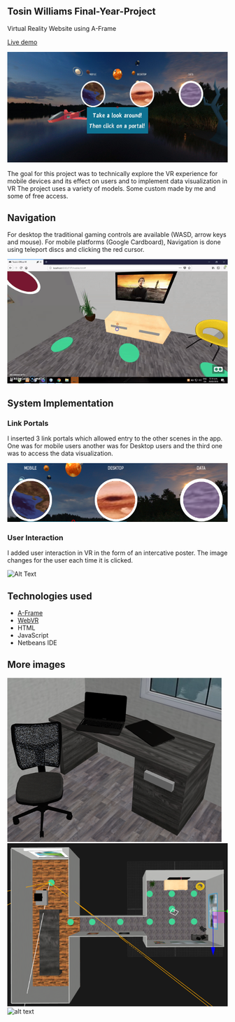 ## Tosin Williams Final-Year-Project
Virtual Reality Website using A-Frame

[Live demo](https://tosinwilliams.github.io/Final-Year-Project/)

![alt text](https://github.com/tosinwilliams/Final-Year-Project/blob/master/screenshots/menu1.jpg)

The goal for this project was to technically explore the VR experience for mobile devices and its effect on users and to implement data visualization in VR 
The project uses a variety of models. Some custom made by me and some of free access.

## Navigation
For desktop the traditional gaming controls are available (WASD, arrow keys and mouse).
For mobile platforms (Google Cardboard), Navigation is done using teleport discs and clicking the red cursor.

![alt text](https://github.com/tosinwilliams/Final-Year-Project/blob/master/screenshots/t_demo.gif)

## System Implementation

### Link Portals
I inserted 3 link portals which allowed entry to the other scenes in the app. 
One was for mobile users another was for Desktop users and the third one was to access the data visualization.

![alt text](https://github.com/tosinwilliams/Final-Year-Project/blob/master/screenshots/link%20portal.png)


### User Interaction

I added user interaction in VR in the form of an intercative poster. The image changes for the user each time it is clicked.

![Alt Text](https://github.com/tosinwilliams/Final-Year-Project/blob/master/screenshots/I_DEMO.gif)

## Technologies used
* [A-Frame](https://aframe.io/)
* [WebVR](https://webvr.info/)
* HTML
* JavaScript
* Netbeans IDE


## More images
![alt text](https://github.com/tosinwilliams/Final-Year-Project/blob/master/screenshots/2018-06-14%2015_31_29-Window.png)
![alt text](https://github.com/tosinwilliams/Final-Year-Project/blob/master/screenshots/plan.png)
![alt text](https://github.com/tosinwilliams/Final-Year-Project/blob/master/screenshots/screenshot-tosin's%20office%20vr-1524376519451.png) 
